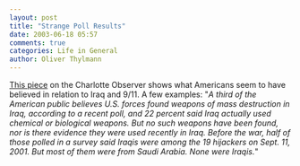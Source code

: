 ```yaml
---
layout: post
title: "Strange Poll Results"
date: 2003-06-18 05:57
comments: true
categories: Life in General
author: Oliver Thylmann
---
```



[This piece](http://www.charlotte.com/mld/observer/news/6086632.htm) on the Charlotte Observer shows what Americans seem to have believed in relation to Iraq and 9/11.  A few examples: &quot;*A third of the American public believes U.S. forces found weapons of mass destruction in Iraq, according to a recent poll, and 22 percent said Iraq actually used chemical or biological weapons. But no such weapons have been found, nor is there evidence they were used recently in Iraq. Before the war, half of those polled in a survey said Iraqis were among the 19 hijackers on Sept. 11, 2001. But most of them were from Saudi Arabia. None were Iraqis.*&quot;


